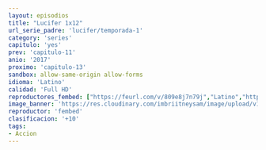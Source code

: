 ```yaml
---
layout: episodios
title: "Lucifer 1x12"
url_serie_padre: 'lucifer/temporada-1'
category: 'series'
capitulo: 'yes'
prev: 'capitulo-11'
anio: '2017'
proximo: 'capitulo-13'
sandbox: allow-same-origin allow-forms
idioma: 'Latino'
calidad: 'Full HD'
reproductores_fembed: ["https://feurl.com/v/809e8j7n79j","Latino","https://feurl.com/v/dw9rl101p9g","Latino","https://fembad.net/v/g302qf-mx03krxj","Latino"]
image_banner: 'https://res.cloudinary.com/imbriitneysam/image/upload/v1546476989/punisher-banner-min.jpg'
reproductor: 'fembed'
clasificacion: '+10'
tags:
- Accion
---
```












